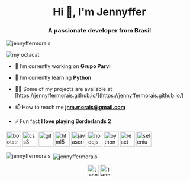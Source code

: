 <h1 align="center">Hi 👋, I'm Jennyffer</h1>  
<h3 align="center">A passionate developer from Brasil</h3>  
 <p align="left"> <img src="https://komarev.com/ghpvc/?username=jennyffermorais" alt="jennyffermorais" /> </p>  
  
![my octacat](https://i.imgur.com/kg8pzGS.png)

- 🔭 I’m currently working on **Grupo Parvi**  
  
- 🌱 I’m currently learning **Python**  
  
- 👨‍💻 Some of my projects are available at [https://jennyffermorais.github.io/](https://jennyffermorais.github.io/)  
  
- 📫 How to reach me **jnm.morais@gmail.com**  
  
- ⚡ Fun fact **I love playing Borderlands 2**  
  
<p align="left"><img src="https://devicons.github.io/devicon/devicon.git/icons/bootstrap/bootstrap-plain.svg" alt="bootstrap" width="40" height="40"/> <img src="https://devicons.github.io/devicon/devicon.git/icons/css3/css3-original-wordmark.svg" alt="css3" width="40" height="40"/> <img src="https://www.vectorlogo.zone/logos/git-scm/git-scm-icon.svg" alt="git" width="40" height="40"/> <img src="https://devicons.github.io/devicon/devicon.git/icons/html5/html5-original-wordmark.svg" alt="html5" width="40" height="40"/> <img src="https://devicons.github.io/devicon/devicon.git/icons/javascript/javascript-original.svg" alt="javascript" width="40" height="40"/> <img src="https://devicons.github.io/devicon/devicon.git/icons/nodejs/nodejs-original-wordmark.svg" alt="nodejs" width="40" height="40"/> <img src="https://devicons.github.io/devicon/devicon.git/icons/python/python-original.svg" alt="python" width="40" height="40"/> <img src="https://devicons.github.io/devicon/devicon.git/icons/react/react-original-wordmark.svg" alt="react" width="40" height="40"/> <img src="https://i.ibb.co/9T29DD0/selenium.png" alt="selenium" width="40" height="40"/></p>  
  
<p><img align="left" src="https://github-readme-stats.vercel.app/api/top-langs/?username=jennyffermorais&layout=compact&hide=html" alt="jennyffermorais" /></p>  
  
<p>&nbsp;<img align="center" src="https://github-readme-stats.vercel.app/api?username=jennyffermorais&show_icons=true" alt="jennyffermorais" /></p>  
  
<p align="center">  
<a href="https://twitter.com/jennyffernm" target="blank"><img align="center" src="https://cdn.jsdelivr.net/npm/simple-icons@3.0.1/icons/twitter.svg" alt="jennyffernm" height="30" width="30" /></a>  
<a href="https://linkedin.com/in/jennyfferndemorais" target="blank"><img align="center" src="https://cdn.jsdelivr.net/npm/simple-icons@3.0.1/icons/linkedin.svg" alt="jennyfferndemorais" height="30" width="30" /></a>  
</p>
